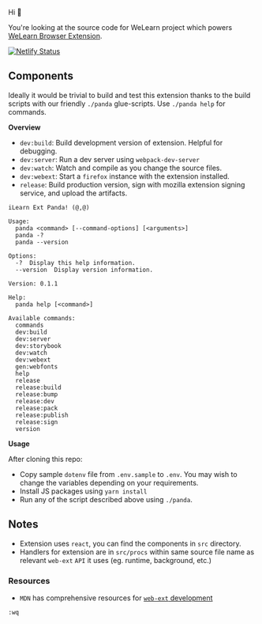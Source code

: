 Hi 🖖

You're looking at the source code for WeLearn project which powers [WeLearn Browser Extension](https://welearn.cri-paris.org).

[![Netlify Status][netlify-badge-src]][netlify-deploys]

## Components

Ideally it would be trivial to build and test this extension thanks to the build
scripts with our friendly `./panda` glue-scripts. Use `./panda help` for commands.

**Overview**

- `dev:build`: Build development version of extension. Helpful for debugging.
- `dev:server`: Run a dev server using `webpack-dev-server`
- `dev:watch`: Watch and compile as you change the source files.
- `dev:webext`: Start a `firefox` instance with the extension installed.
- `release`: Build production version, sign with mozilla extension signing service, and upload the artifacts.

```
iLearn Ext Panda! (@,@)

Usage:
  panda <command> [--command-options] [<arguments>]
  panda -?
  panda --version

Options:
  -?  Display this help information.
  --version  Display version information.

Version: 0.1.1

Help:
  panda help [<command>]

Available commands:
  commands
  dev:build
  dev:server
  dev:storybook
  dev:watch
  dev:webext
  gen:webfonts
  help
  release
  release:build
  release:bump
  release:dev
  release:pack
  release:publish
  release:sign
  version
```

**Usage**

After cloning this repo:

- Copy sample `dotenv` file from `.env.sample` to `.env`. You may wish to change
  the variables depending on your requirements.
- Install JS packages using `yarn install`
- Run any of the script described above using `./panda`.

## Notes

- Extension uses `react`, you can find the components in `src` directory.
- Handlers for extension are in `src/procs` within same source file name
  as relevant `web-ext` `API` it uses (eg. runtime, background, etc.)

### Resources
- `MDN` has comprehensive resources for [`web-ext` development](https://developer.mozilla.org/en-US/docs/Mozilla/Add-ons/WebExtensions)


`:wq`

[netlify-badge-src]: https://api.netlify.com/api/v1/badges/1f116bf7-ef4c-4d8d-99bc-4d4d8b93ad43/deploy-status
[netlify-deploys]: https://app.netlify.com/sites/welearn-dev/deploys
